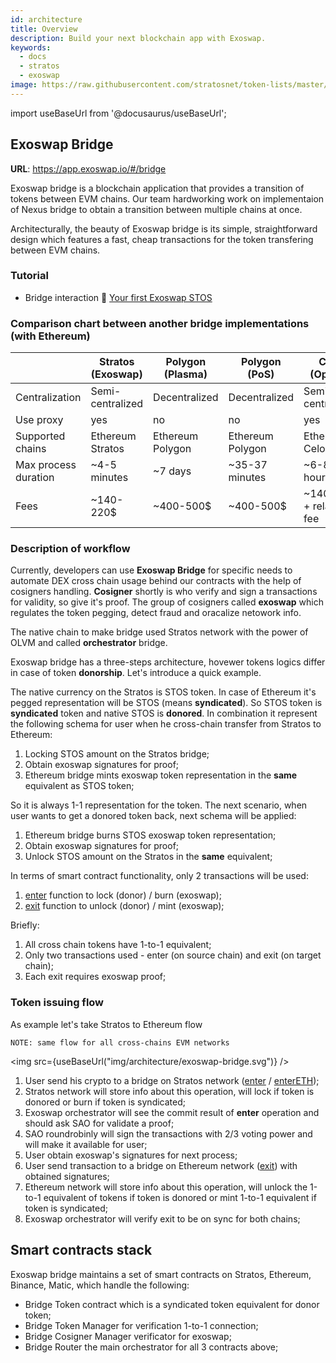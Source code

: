 ```yaml
---
id: architecture
title: Overview
description: Build your next blockchain app with Exoswap.
keywords:
  - docs
  - stratos
  - exoswap
image: https://raw.githubusercontent.com/stratosnet/token-lists/master/logo.svg
---
```

import useBaseUrl from '@docusaurus/useBaseUrl';

## Exoswap Bridge

**URL**: https://app.exoswap.io/#/bridge

Exoswap bridge is a blockchain application that provides a transition of tokens between EVM chains. Our team hardworking work on implementaion of Nexus bridge to obtain a transition between multiple chains at once.

Architecturally, the beauty of Exoswap bridge is its simple, straightforward design which features a fast, cheap transactions for the token transfering between EVM chains.

### Tutorial
* Bridge interaction :movie_camera: [Your first Exoswap STOS](https://www.youtube.com)

### Comparison chart between another bridge implementations (with Ethereum)

|                      | Stratos (Exoswap)   | Polygon (Plasma)      | Polygon (PoS)         | Celo (Optics)          |
|----------------------|-------------------------|-----------------------|-----------------------|------------------------|
| Centralization       | Semi-centralized        | Decentralized         | Decentralized         | Semi-centralized       |
| Use proxy            | yes                     | no                    | no                    | yes                    |
| Supported chains     | Ethereum<br/> Stratos   | Ethereum<br/> Polygon | Ethereum<br/> Polygon | Ethereum<br/> Celo     |
| Max process duration | ~4-5 minutes            | ~7 days               | ~35-37 minutes        | ~6-8 hours             |
| Fees                 | ~140-220$               | ~400-500$             | ~400-500$             | ~140-180 + relayer fee |

### Description of workflow

Currently, developers can use **Exoswap Bridge** for specific needs to automate DEX cross chain usage behind our contracts with the help of cosigners handling. **Cosigner** shortly is who verify and sign a transactions for validity, so give it's proof. The group of cosigners called **exoswap** which regulates the token pegging, detect fraud and oracalize netowork info.

The native chain to make bridge used Stratos network with the power of OLVM and called **orchestrator** bridge.

Exoswap bridge has a three-steps architecture, hovewer tokens logics differ in case of token **donorship**. Let's introduce a quick example.

The native currency on the Stratos is STOS token. In case of Ethereum it's pegged representation will be STOS (means **syndicated**). So STOS token is **syndicated** token and native STOS is **donored**. In combination it represent the following schema for user when he cross-chain transfer from Stratos to Ethereum:

1. Locking STOS amount on the Stratos bridge;
2. Obtain exoswap signatures for proof;
3. Ethereum bridge mints exoswap token representation in the **same** equivalent as STOS token;

So it is always 1-1 representation for the token.
The next scenario, when user wants to get a donored token back, next schema will be applied:

1. Ethereum bridge burns STOS exoswap token representation;
2. Obtain exoswap signatures for proof;
3. Unlock STOS amount on the Stratos in the **same** equivalent;

In terms of smart contract functionality, only 2 transactions will be used:
1. [enter](/docs/bridge/contracts/bridge-router#enter) function to lock (donor) / burn (exoswap);
2. [exit](/docs/bridge/contracts/bridge-router#exit) function to unlock (donor) / mint (exoswap);

Briefly:
1. All cross chain tokens have 1-to-1 equivalent;
2. Only two transactions used - enter (on source chain) and exit (on target chain);
3. Each exit requires exoswap proof;

### Token issuing flow

As example let's take Stratos to Ethereum flow

`NOTE: same flow for all cross-chains EVM networks`

<img src={useBaseUrl("img/architecture/exoswap-bridge.svg")} />

1. User send his crypto to a bridge on Stratos network ([enter](/docs/bridge/contracts/bridge-router#enter) / [enterETH](/docs/bridge/contracts/bridge-router#enterETH));
2. Stratos network will store info about this operation, will lock if token is donored or burn if token is syndicated;
3. Exoswap orchestrator will see the commit result of **enter** operation and should ask SAO for validate a proof;
4. SAO roundrobinly will sign the transactions with 2/3 voting power and will make it available for user;
5. User obtain exoswap's signatures for next process;
6. User send transaction to a bridge on Ethereum network ([exit](/docs/bridge/contracts/bridge-router#exit)) with obtained signatures;
7. Ethereum network will store info about this operation, will unlock the 1-to-1 equivalent of tokens if token is donored or mint 1-to-1 equivalent if token is syndicated;
8. Exoswap orchestrator will verify exit to be on sync for both chains;

## Smart contracts stack

Exoswap bridge maintains a set of smart contracts on Stratos, Ethereum, Binance, Matic, which handle the following:

- Bridge Token contract which is a syndicated token equivalent for donor token;
- Bridge Token Manager for verification 1-to-1 connection;
- Bridge Cosigner Manager verificator for exoswap;
- Bridge Router the main orchestrator for all 3 contracts above;
